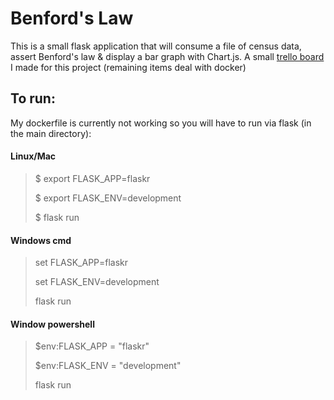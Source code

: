 # Benford's Law
This is a small flask application that will consume a file of census data, assert Benford's law & display a bar graph with Chart.js. 
A small [trello board](https://trello.com/b/bzN5qSoy/project) I made for this project (remaining items deal with docker)

## To run:
My dockerfile is currently not working so you will have to run via flask (in the main directory):
#### Linux/Mac
>$ export FLASK_APP=flaskr
>
>$ export FLASK_ENV=development
>
>$ flask run

#### Windows cmd
> set FLASK_APP=flaskr
>
> set FLASK_ENV=development
>
> flask run

#### Window powershell
> $env:FLASK_APP = "flaskr"
>
> $env:FLASK_ENV = "development"
>
> flask run